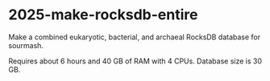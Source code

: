 # 2025-make-rocksdb-entire

Make a combined eukaryotic, bacterial, and archaeal RocksDB database
for sourmash.

Requires about 6 hours and 40 GB of RAM with 4 CPUs. Database size is 30 GB.
